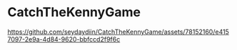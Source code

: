 # CatchTheKennyGame


https://github.com/seydaydiin/CatchTheKennyGame/assets/78152160/e4157097-2e9a-4d84-9620-bbfccd2f9f6c

